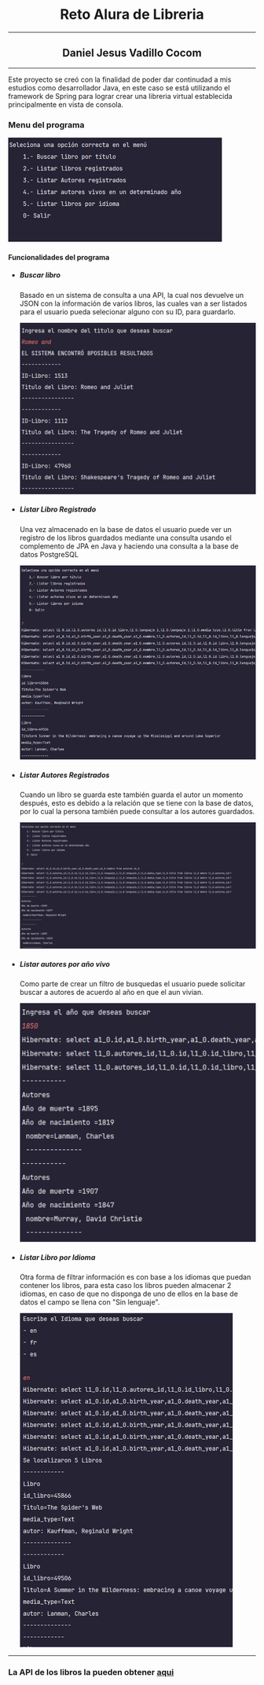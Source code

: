 <h1 style="text-align:center">Reto Alura de Libreria</h1>
<hr>
<h2 style="text-align:center" >Daniel Jesus Vadillo Cocom</h2>
<hr>
<p>Este proyecto se creó con la finalidad de poder dar continudad a mis estudios como desarrollador Java, en este caso se está utilizando el framework de Spring para lograr crear una libreria virtual establecida principalmente en vista de consola.</p>
<h3>Menu del programa</h3>
<img src="menu-consola.png">
<h4>Funcionalidades del programa</h4>
<ul>
    <li>
    <h5>Buscar libro</h5>
    <p>Basado en un sistema de consulta a una API, la cual nos devuelve un JSON con la información de varios libros, las cuales van a ser listados para el usuario pueda selecionar alguno con su ID, para guardarlo.</p>
    <img src="buscar-libro.png">
    </li>
    <li>
    <h5>Listar Libro Registrado</h5>
    <p>Una vez almacenado en la base de datos el usuario puede ver un registro de los libros guardados mediante una consulta usando el complemento de JPA en Java y haciendo una consulta a la base de datos PostgreSQL</p>
    <img src="listar-libros.png" style="width:600px">
    </li>
     <li>
    <h5>Listar Autores Registrados</h5>
    <p>Cuando un libro se guarda este también guarda el autor un momento después, esto es debido a la relación que se tiene con la base de datos, por lo cual la persona también puede consultar a los autores guardados.</p>
    <img src="listar-autores.png" style="width:600px">
    </li>
     <li>
    <h5>Listar autores por año vivo</h5>
    <p>Como parte de crear un filtro de busquedas el usuario puede solicitar buscar a autores de acuerdo al año en que el aun vivian.</p>
    <img src="listar-por-anio.png" style="width:600px" >
    </li>
     <li>
    <h5>Listar Libro por Idioma</h5>
    <p>Otra forma de filtrar información es con base a los idiomas que puedan contener los libros, para esta caso los libros pueden almacenar 2 idiomas, en caso de que no disponga de uno de ellos en la base de datos el campo se llena con "Sin lenguaje".</p>
    <img src="listar-por-idioma.png">
    </li>
    
</ul>
<hr>
<h3>La API de los libros la pueden obtener <a href="https://gutendex.com/">aqui</a></h3>